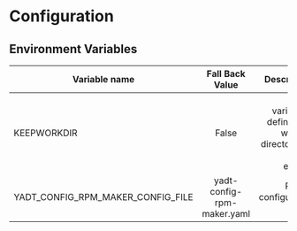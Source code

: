 # Configuration

## Environment Variables

| Variable name                     | Fall Back Value            | Description                             |
|-----------------------------------|:--------------------------:|----------------------------------------:|
| KEEPWORKDIR                       | False                      | If this variable is defined the working directory will not be erased. |
| YADT_CONFIG_RPM_MAKER_CONFIG_FILE | yadt-config-rpm-maker.yaml | Path to configuration file              |